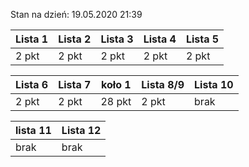 Stan na dzień: 19.05.2020 21:39

| Lista 1 | Lista 2 | Lista 3 | Lista 4 | Lista 5 |
|---|---|---|---|---|
| 2 pkt | 2 pkt | 2 pkt | 2 pkt | 2 pkt |

| Lista 6 | Lista 7 | koło 1 | Lista 8/9 | Lista 10 |
|---|---|---|---|---|
| 2 pkt |2 pkt | 28 pkt | 2 pkt | brak |

| lista 11| Lista 12|
|---|---|
| brak | brak |
